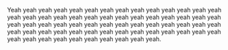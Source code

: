 ---
---

Yeah yeah yeah yeah yeah yeah yeah yeah yeah yeah yeah yeah yeah yeah yeah yeah yeah yeah yeah yeah yeah yeah yeah yeah yeah yeah yeah yeah yeah yeah yeah yeah yeah yeah yeah yeah yeah yeah yeah yeah yeah yeah yeah yeah yeah yeah yeah yeah yeah yeah yeah yeah yeah yeah yeah yeah yeah yeah yeah yeah yeah yeah yeah yeah yeah yeah.